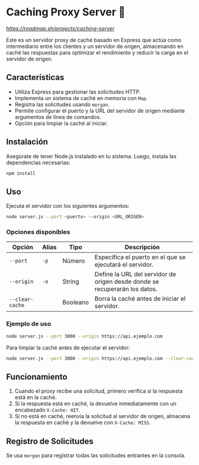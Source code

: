 # Caching Proxy Server 🔗

*https://roadmap.sh/projects/caching-server*

Este es un servidor proxy de caché basado en Express que actúa como intermediario entre los clientes y un servidor de origen, almacenando en caché las respuestas para optimizar el rendimiento y reducir la carga en el servidor de origen.

## Características

- Utiliza Express para gestionar las solicitudes HTTP.
- Implementa un sistema de caché en memoria con `Map`.
- Registra las solicitudes usando `morgan`.
- Permite configurar el puerto y la URL del servidor de origen mediante argumentos de línea de comandos.
- Opción para limpiar la caché al iniciar.

## Instalación

Asegúrate de tener Node.js instalado en tu sistema. Luego, instala las dependencias necesarias:

```sh
npm install
```

## Uso

Ejecuta el servidor con los siguientes argumentos:

```sh
node server.js --port <puerto> --origin <URL_ORIGEN>
```

### Opciones disponibles

| Opción          | Alias | Tipo     | Descripción                                                                |
| --------------- | ----- | -------- | -------------------------------------------------------------------------- |
| `--port`        | `-p`  | Número   | Especifica el puerto en el que se ejecutará el servidor.                   |
| `--origin`      | `-o`  | String   | Define la URL del servidor de origen desde donde se recuperarán los datos. |
| `--clear-cache` |       | Booleano | Borra la caché antes de iniciar el servidor.                               |

### Ejemplo de uso

```sh
node server.js --port 3000 --origin https://api.ejemplo.com
```

Para limpiar la caché antes de ejecutar el servidor:

```sh
node server.js --port 3000 --origin https://api.ejemplo.com --clear-cache
```

## Funcionamiento

1. Cuando el proxy recibe una solicitud, primero verifica si la respuesta está en la caché.
2. Si la respuesta está en caché, la devuelve inmediatamente con un encabezado `X-Cache: HIT`.
3. Si no está en caché, reenvía la solicitud al servidor de origen, almacena la respuesta en caché y la devuelve con `X-Cache: MISS`.

## Registro de Solicitudes

Se usa `morgan` para registrar todas las solicitudes entrantes en la consola.
